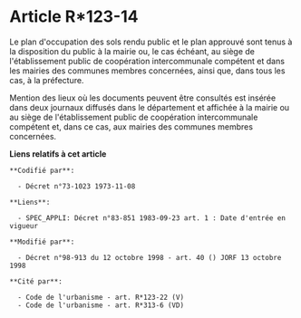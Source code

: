 # Article R*123-14

Le plan d'occupation des sols rendu public et le plan approuvé sont tenus à la disposition du public à la mairie ou, le cas
échéant, au siège de l'établissement public de coopération intercommunale compétent et dans les mairies des communes membres
concernées, ainsi que, dans tous les cas, à la préfecture.

Mention des lieux où les documents peuvent être consultés est insérée dans deux journaux diffusés dans le département et
affichée à la mairie ou au siège de l'établissement public de coopération intercommunale compétent et, dans ce cas, aux
mairies des communes membres concernées.

**Liens relatifs à cet article**

	**Codifié par**:

	  - Décret n°73-1023 1973-11-08

	**Liens**:

	  - SPEC_APPLI: Décret n°83-851 1983-09-23 art. 1 : Date d'entrée en vigueur

	**Modifié par**:

	  - Décret n°98-913 du 12 octobre 1998 - art. 40 () JORF 13 octobre 1998

	**Cité par**:

	  - Code de l'urbanisme - art. R*123-22 (V)
	  - Code de l'urbanisme - art. R*313-6 (VD)
